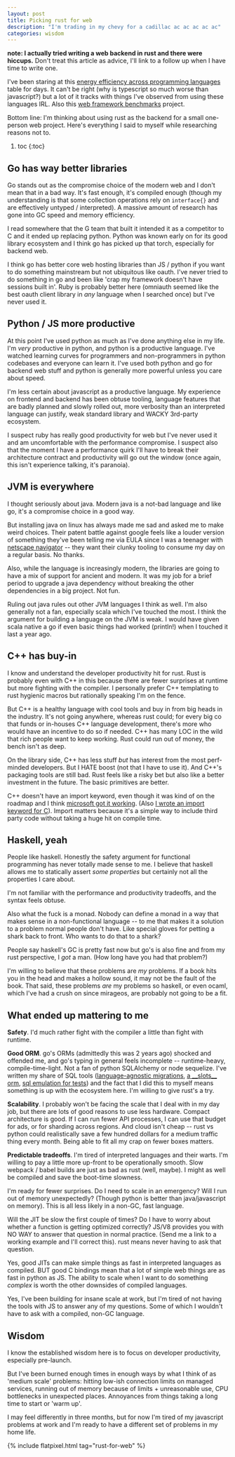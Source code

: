 ```yaml
---
layout: post
title: Picking rust for web
description: "I'm trading in my chevy for a cadillac ac ac ac ac ac"
categories: wisdom
---
```


**note: I actually tried writing a web backend in rust and there were hiccups.**
Don't treat this article as advice, I'll link to a follow up when I have time to write one.

I've been staring at this [energy efficiency across programming languages](https://thenewstack.io/which-programming-languages-use-the-least-electricity/) table for days. It can't be right (why is typescript so much worse than javascript?) but a lot of it tracks with things I've observed from using these languages IRL. Also this [web framework benchmarks](https://github.com/the-benchmarker/web-frameworks#full-table-1) project.

Bottom line: I'm thinking about using rust as the backend for a small one-person web project. Here's everything I said to myself while researching reasons not to.

1. toc
{:toc}

## Go has way better libraries

Go stands out as the compromise choice of the modern web and I don't mean that in a bad way. It's fast enough, it's compiled enough (though my understanding is that some collection operations rely on `interface{}` and are effectively untyped / interpreted). A massive amount of research has gone into GC speed and memory efficiency.

I read somewhere that the G team that built it intended it as a competitor to C and it ended up replacing python. Python was known early on for its good library ecosystem and I think go has picked up that torch, especially for backend web.

I think go has better core web hosting libraries than JS / python if you want to do something mainstream but not ubiquitous like oauth. I've never tried to do something in go and been like 'crap my framework doesn't have sessions built in'. Ruby is probably better here (omniauth seemed like the best oauth client library in *any* language when I searched once) but I've never used it.

## Python / JS more productive

At this point I've used python as much as I've done anything else in my life. I'm *very* productive in python, and python is a productive language. I've watched learning curves for programmers and non-programmers in python codebases and everyone can learn it. I've used both python and go for backend web stuff and python is generally more powerful unless you care about speed.

I'm less certain about javascript as a productive language. My experience on frontend and backend has been obtuse tooling, language features that are badly planned and slowly rolled out, more verbosity than an interpreted language can justify, weak standard library and WACKY 3rd-party ecosystem.

I suspect ruby has really good productivity for web but I've never used it and am uncomfortable with the performance compromise. I suspect also that the moment I have a performance quirk I'll have to break their architecture contract and productivity will go out the window (once again, this isn't experience talking, it's paranoia).

## JVM is everywhere

I thought seriously about java. Modern java is a not-bad language and like go, it's a compromise choice in a good way.

But installing java on linux has always made me sad and asked me to make weird choices. Their patent battle against google feels like a louder version of something they've been telling me via EULA since I was a teenager with [netscape navigator](https://www.youtube.com/watch?v=yzPOqVPqQLE) -- they want their clunky tooling to consume my day on a regular basis. No thanks.

Also, while the language is increasingly modern, the libraries are going to have a mix of support for ancient and modern. It was my job for a brief period to upgrade a java dependency without breaking the other dependencies in a big project. Not fun.

Ruling out java rules out other JVM languages I think as well. I'm also generally not a fan, especially scala which I've touched the most. I think the argument for building a language on the JVM is weak. I would have given scala native a go if even basic things had worked (println!) when I touched it last a year ago.

## C++ has buy-in

I know and understand the developer productivity hit for rust. Rust is probably even with C++ in this because there are fewer surprises at runtime but more fighting with the compiler. I personally prefer C++ templating to rust hygienic macros but rationally speaking I'm on the fence.

But C++ is a healthy language with cool tools and buy in from big heads in the industry. It's not going anywhere, whereas rust could; for every big co that funds or in-houses C++ language development, there's more who would have an incentive to do so if needed. C++ has many LOC in the wild that rich people want to keep working. Rust could run out of money, the bench isn't as deep.

On the library side, C++ has less stuff *but* has interest from the most perf-minded developers. But I HATE boost (not that I have to use it). And C++'s packaging tools are still bad. Rust feels like a risky bet but also like a better investment in the future. The basic primitives are better.

C++ doesn't have an import keyword, even though it was kind of on the roadmap and I think [microsoft got it working](https://docs.microsoft.com/en-us/cpp/preprocessor/hash-import-directive-cpp). (Also [I wrote an import keyword for C](https://github.com/abe-winter/cbuns)). Import matters because it's a simple way to include third party code without taking a huge hit on compile time.

## Haskell, yeah

People like haskell. Honestly the safety argument for functional programming has never totally made sense to me. I believe that haskell allows me to statically assert *some properties* but certainly not all the properties I care about.

I'm not familiar with the performance and productivity tradeoffs, and the syntax feels obtuse.

Also what the fuck is a monad. Nobody can define a monad in a way that makes sense in a non-functional language -- to me that makes it a solution to a problem normal people don't have. Like special gloves for petting a shark back to front. Who wants to do that to a shark?

People say haskell's GC is pretty fast now but go's is also fine and from my rust perspective, I *got* a man. (How long have you had that problem?)

I'm willing to believe that these problems are *my* problems. If a book hits you in the head and makes a hollow sound, it may not be the fault of the book. That said, these problems *are* my problems so haskell, or even ocaml, which I've had a crush on since mirageos, are probably not going to be a fit.

## What ended up mattering to me

**Safety**. I'd much rather fight with the compiler a little than fight with runtime.

**Good ORM**. go's ORMs (admittedly this was 2 years ago) shocked and offended me, and go's typing in general feels incomplete -- runtime-heavy, compile-time-light. Not a fan of python SQLAlchemy or node sequelize. I've written my share of SQL tools ([language-agnostic migrations](https://github.com/abe-winter/automigrate), [a \_\_slots\_\_ orm](https://github.com/abe-winter/metamod), [sql emulation for tests](https://github.com/abe-winter/pg13-py)) and the fact that I did this to myself means something is up with the ecosystem here. I'm willing to give rust's a try.

**Scalability**. I probably won't be facing the scale that I deal with in my day job, but there are lots of good reasons to use less hardware. Compact architecture is good. If I can run fewer API processes, I can use that budget for ads, or for sharding across regions. And cloud isn't cheap -- rust vs python could realistically save a few hundred dollars for a medium traffic thing every month. Being able to fit all my crap on fewer boxes matters.

**Predictable tradeoffs**. I'm tired of interpreted languages and their warts. I'm willing to pay a little more up-front to be operationally smooth. Slow webpack / babel builds are just as bad as rust (well, maybe). I might as well be compiled and save the boot-time slowness.

I'm ready for fewer surprises. Do I need to scale in an emergency? Will I run out of memory unexpectedly? (Though python is better than java/javascript on memory). This is all less likely in a non-GC, fast language.

Will the JIT be slow the first couple of times? Do I have to worry about whether a function is getting optimized correctly? JS/V8 provides you with NO WAY to answer that question in normal practice. (Send me a link to a working example and I'll correct this). rust means never having to ask that question.

Yes, good JITs can make simple things as fast in interpreted languages as compiled. BUT good C bindings mean that a lot of simple web things are as fast in python as JS. The ability to scale when I want to do something *complex* is worth the other downsides of compiled languages.

Yes, I've been building for insane scale at work, but I'm tired of not having the tools with JS to answer any of my questions. Some of which I wouldn't have to ask with a compiled, non-GC language.

## Wisdom

I know the established wisdom here is to focus on developer productivity, especially pre-launch.

But I've been burned enough times in enough ways by what I think of as 'medium scale' problems: hitting low-ish connection limits on managed services, running out of memory because of limits + unreasonable use, CPU bottlenecks in unexpected places. Annoyances from things taking a long time to start or 'warm up'.

I may feel differently in three months, but for now I'm tired of my javascript problems at work and I'm ready to have a different set of problems in my home life.

{% include flatpixel.html tag="rust-for-web" %}
